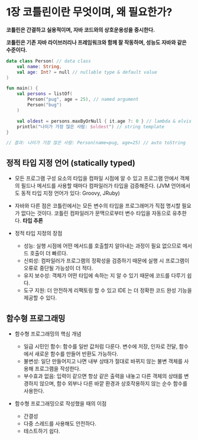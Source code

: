 # 1장 코틀린이란 무엇이며, 왜 필요한가?

__코틀린은 간결하고 실용적이며, 자바 코드와의 상호운용성을 중시한다.__

__코틀린은 기존 자바 라이브러리나 프레임워크와 함께 잘 작동하며, 성능도 자바와 같은 수준이다.__

```kotlin
data class Person( // data class
    val name: String,
    val age: Int? = null // nullable type & default value
)

fun main() {
    val persons = listOf(
        Person("pug", age = 25), // named argument
        Person("bug")
    )

    val oldest = persons.maxByOrNull { it.age ?: 0 } // lambda & elvis operator
    println("나이가 가장 많은 사람: $oldest") // string template
}

// 결과: 나이가 가장 많은 사람: Person(name=pug, age=25) // auto toString
```

## 정적 타입 지정 언어 (statically typed)

- 모든 프로그램 구성 요소의 타입을 컴파일 시점에 알 수 있고 프로그램 안에서 객체의 필드나 메서드를 사용할 때마다 컴파일러가 타입을 검증해준다. (JVM 언어에서도 동적 타입 지정 언어가 있다: Groovy, JRuby)

- 자바와 다른 점은 코틀린에서는 모든 변수의 타입을 프로그래머가 직접 명시할 필요가 없다는 것이다. 코틀린 컴파일러가 문맥으로부터 변수 타입을 자동으로 유추한다. **타입 추론**

- 정적 타입 지정의 장점
    + 성능: 실행 시점에 어떤 메서드를 호출할지 알아내는 과정이 필요 없으므로 메서드 호출이 더 빠르다.
    + 신뢰성: 컴파일러가 프로그램의 정확성을 검증하기 때문에 실행 시 프로그램이 오류로 중단될 가능성이 더 적다.
    + 유지 보수성: 객체가 어떤 타입에 속하는 지 알 수 있기 때문에 코드를 다루기 쉽다.
    + 도구 지원: 더 안전하게 리팩토링 할 수 있고 IDE 는 더 정확한 코드 완성 기능을 제공할 수 있다.


## 함수형 프로그래밍

- 함수형 프로그래밍의 핵심 개념
    + 일급 시민인 함수: 함수를 일반 값처럼 다룬다. 변수에 저장, 인자로 전달, 함수에서 새로운 함수를 만들어 반환도 가능하다.
    + 불변성: 일단 만들어지고 나면 내부 상태가 절대로 바뀌지 않는 불변 객체를 사용해 프로그램을 작성한다.
    + 부수효과 없음: 입력이 같으면 항상 같은 출력을 내놓고 다른 객체의 상태를 변경하지 않으며, 함수 외부나 다른 바깥 환경과 상호작용하지 않는 순수 함수를 사용한다.

- 함수형 프로그래밍으로 작성했을 때의 이점
    + 간결성
    + 다중 스레드를 사용해도 안전하다.
    + 테스트하기 쉽다.
